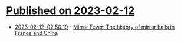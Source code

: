 # [Published on 2023-02-12](index.md)

* [2023-02-12, 02:50:19](https://news.ycombinator.com/item?id=34759159) - [Mirror Fever: The history of mirror halls in France and China](https://www.laphamsquarterly.org/roundtable/mirror-fever)
